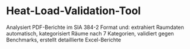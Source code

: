 # Heat-Load-Validation-Tool
Analysiert PDF-Berichte im SIA 384-2 Format und:  extrahiert Raumdaten automatisch, kategorisiert Räume nach 7 Kategorien, validiert gegen Benchmarks, erstellt detaillierte Excel-Berichte
